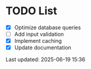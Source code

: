 # TODO List

- [x] Optimize database queries
- [ ] Add input validation
- [x] Implement caching
- [x] Update documentation

Last updated: 2025-06-19 15:36
